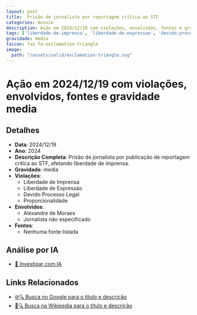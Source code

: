 ```yaml
---
layout: post
title:  Prisão de jornalista por reportagem crítica ao STF
categories: dossie
description: Ação em 2024/12/19 com violações, envolvidos, fontes e gravidade media
tags: ['liberdade-de-imprensa', 'liberdade-de-expressao', 'devido-processo-legal', 'proporcionalidade', 'alexandre-de-moraes', 'jornalista-nao-especificado', 'gravidade-media']
gravidade: media
faicon: fas fa-exclamation-triangle
image:
  path: "/assets/solid/exclamation-triangle.svg"
---
```


# Ação em 2024/12/19 com violações, envolvidos, fontes e gravidade media

## Detalhes
- **Data**: 2024/12/19
- **Ano**: 2024
- **Descrição Completa**: Prisão de jornalista por publicação de reportagem crítica ao STF, afetando liberdade de imprensa.
- **Gravidade**: media <i class="fas fas fa-exclamation-triangle fa-2x"></i>
- **Violações**:
  - Liberdade de Imprensa
  - Liberdade de Expressão
  - Devido Processo Legal
  - Proporcionalidade
- **Envolvidos**:
  - Alexandre de Moraes
  - Jornalista não especificado
- **Fontes**:
  - Nenhuma fonte listada

## Análise por IA
- [🤖 Investigar com IA](https://www.perplexity.ai/search?q=%22Alexandre%20de%20Moraes%22%20Pris%C3%A3o%20de%20jornalista%20por%20reportagem%20cr%C3%ADtica%20ao%20STF%20Pris%C3%A3o%20de%20jornalista%20por%20publica%C3%A7%C3%A3o%20de%20reportagem%20cr%C3%ADtica%20ao%20STF%2C%20afetando%20liberdade%20de%20imprensa.%20Liberdade%20de%20Imprensa%20Liberdade%20de%20Express%C3%A3o%20Devido%20Processo%20Legal%20Proporcionalidade%202024%20gravidade%20media)

## Links Relacionados
- [🌐🔍 Busca no Google para o título e descrição](https://www.google.com/search?q=%22Alexandre%20de%20Moraes%22%20Pris%C3%A3o%20de%20jornalista%20por%20reportagem%20cr%C3%ADtica%20ao%20STF%20Pris%C3%A3o%20de%20jornalista%20por%20publica%C3%A7%C3%A3o%20de%20reportagem%20cr%C3%ADtica%20ao%20STF%2C%20afetando%20liberdade%20de%20imprensa.%20Liberdade%20de%20Imprensa%20Liberdade%20de%20Express%C3%A3o%20Devido%20Processo%20Legal%20Proporcionalidade%202024%20gravidade%20media)
- [📖🔍 Busca na Wikipedia para o título e descrição](https://pt.wikipedia.org/w/index.php?search=%22Alexandre%20de%20Moraes%22%20Pris%C3%A3o%20de%20jornalista%20por%20reportagem%20cr%C3%ADtica%20ao%20STF%20Pris%C3%A3o%20de%20jornalista%20por%20publica%C3%A7%C3%A3o%20de%20reportagem%20cr%C3%ADtica%20ao%20STF%2C%20afetando%20liberdade%20de%20imprensa.%20Liberdade%20de%20Imprensa%20Liberdade%20de%20Express%C3%A3o%20Devido%20Processo%20Legal%20Proporcionalidade%202024%20gravidade%20media)

